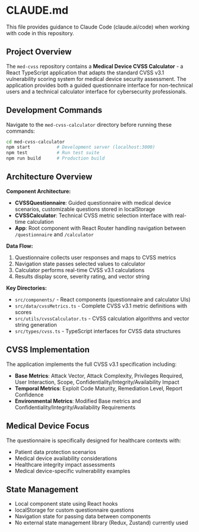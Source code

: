 # CLAUDE.md

This file provides guidance to Claude Code (claude.ai/code) when working with code in this repository.

## Project Overview

The `med-cvss` repository contains a **Medical Device CVSS Calculator** - a React TypeScript application that adapts the standard CVSS v3.1 vulnerability scoring system for medical device security assessment. The application provides both a guided questionnaire interface for non-technical users and a technical calculator interface for cybersecurity professionals.

## Development Commands

Navigate to the `med-cvss-calculator` directory before running these commands:

```bash
cd med-cvss-calculator
npm start          # Development server (localhost:3000)
npm test           # Run test suite
npm run build      # Production build
```

## Architecture Overview

**Component Architecture:**
- **CVSSQuestionnaire**: Guided questionnaire with medical device scenarios, customizable questions stored in localStorage
- **CVSSCalculator**: Technical CVSS metric selection interface with real-time calculation
- **App**: Root component with React Router handling navigation between `/questionnaire` and `/calculator`

**Data Flow:**
1. Questionnaire collects user responses and maps to CVSS metrics
2. Navigation state passes selected values to calculator
3. Calculator performs real-time CVSS v3.1 calculations
4. Results display score, severity rating, and vector string

**Key Directories:**
- `src/components/` - React components (questionnaire and calculator UIs)
- `src/data/cvssMetrics.ts` - Complete CVSS v3.1 metric definitions with scores
- `src/utils/cvssCalculator.ts` - CVSS calculation algorithms and vector string generation
- `src/types/cvss.ts` - TypeScript interfaces for CVSS data structures

## CVSS Implementation

The application implements the full CVSS v3.1 specification including:
- **Base Metrics**: Attack Vector, Attack Complexity, Privileges Required, User Interaction, Scope, Confidentiality/Integrity/Availability Impact
- **Temporal Metrics**: Exploit Code Maturity, Remediation Level, Report Confidence
- **Environmental Metrics**: Modified Base metrics and Confidentiality/Integrity/Availability Requirements

## Medical Device Focus

The questionnaire is specifically designed for healthcare contexts with:
- Patient data protection scenarios
- Medical device availability considerations  
- Healthcare integrity impact assessments
- Medical device-specific vulnerability examples

## State Management

- Local component state using React hooks
- localStorage for custom questionnaire questions
- Navigation state for passing data between components
- No external state management library (Redux, Zustand) currently used